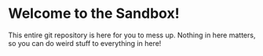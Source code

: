 # Welcome to the Sandbox!

This entire git repository is here for you to mess up. Nothing in here matters, so you can do weird stuff to everything in here!

